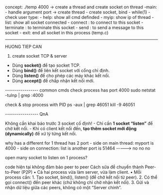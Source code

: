 
concept:
    ./temp 4000 -> create a thread and create socket on thread
-main:
    - handle argument port -> create thread
	- create socket, bind
	- while(1)
		- check user type:
            - help: show all cmd definded
            - myip: show ip of thread
            - list: show all socket connected
            - connect <ip> <port>: to connect to this socket
            - terminate <ip> <port>: to terminate this socket
            - send <ip> <port> <message>: to send a message to this socket
            - exit: end all socket in this process (temp.c)

-----------------
HUONG TIEP CAN

1. create socket TCP & server
- Dùng **socket()** để tạo socket TCP.
- Dùng **bind()** để liên kết socket với cổng chỉ định.
- Dùng **listen()** để cho phép các máy khác kết nối.
- Dùng **accept()** để chấp nhận kết nối mới.


----------------- common cmds
check process has port 4000
    sudo netstat -tulnp | grep :4000

check & stop process with PID
    ps -aux | grep 46051
    kill -9 46051

----------------- QnA

Không cần khai báo trước 3 socket cố định!
    - Chỉ cần **1 socket “listen”** để chờ kết nối.
    - Khi có client kết nối đến, **tạo thêm socket mới động (dynamically)** để xử lý từng kết nối.

why has a different for 1 thread has 2 port
    - side on main thread: myport is 4000
    - side on connection: list is another port is 51464
    -----> no no no

open many socket to listen on 1 process?

code hiện tại không đảm bảo peer to peer
    Cách sửa để chuyển thành Peer-to-Peer (P2P)
	•	Cả hai process vừa làm server, vừa làm client.
	•	Mỗi process cần:
	1.	Tạo socket, bind(), listen() (để chờ kết nối từ peer).
	2.	Có thể gọi connect() đến peer khác (chứ không chỉ chờ nhận kết nối).
	3.	Gửi và nhận dữ liệu giữa các peers, không có một “Server chính”.